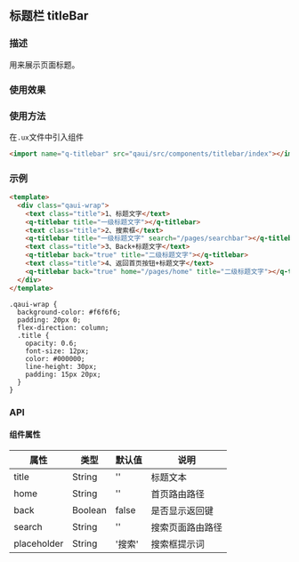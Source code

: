 ## 标题栏 titleBar

### 描述

用来展示页面标题。

### 使用效果

<preview url="https://editor.quickapp.cn/preview/2009/Yz/2009YzjNs0Tl/build/pages/button"/>

### 使用方法

在`.ux`文件中引入组件

```html
<import name="q-titlebar" src="qaui/src/components/titlebar/index"></import>
```

### 示例

```html
<template>
  <div class="qaui-wrap">
    <text class="title">1、标题文字</text>
    <q-titlebar title="一级标题文字"></q-titlebar>
    <text class="title">2、搜索框</text>
    <q-titlebar title="一级标题文字" search="/pages/searchbar"></q-titlebar>
    <text class="title">3、Back+标题文字</text>
    <q-titlebar back="true" title="二级标题文字"></q-titlebar>
    <text class="title">4、返回首页按钮+标题文字</text>
    <q-titlebar back="true" home="/pages/home" title="二级标题文字"></q-titlebar>
  </div>
</template>
```

```less
.qaui-wrap {
  background-color: #f6f6f6;
  padding: 20px 0;
  flex-direction: column;
  .title {
    opacity: 0.6;
    font-size: 12px;
    color: #000000;
    line-height: 30px;
    padding: 15px 20px;
  }
}
```

### API

#### 组件属性

| 属性        | 类型    | 默认值 | 说明             |
| ----------- | ------- | ------ | ---------------- |
| title       | String  | ''     | 标题文本         |
| home        | String  | ''     | 首页路由路径     |
| back        | Boolean | false  | 是否显示返回键   |
| search      | String  | ''     | 搜索页面路由路径 |
| placeholder | String  | '搜索' | 搜索框提示词     |
